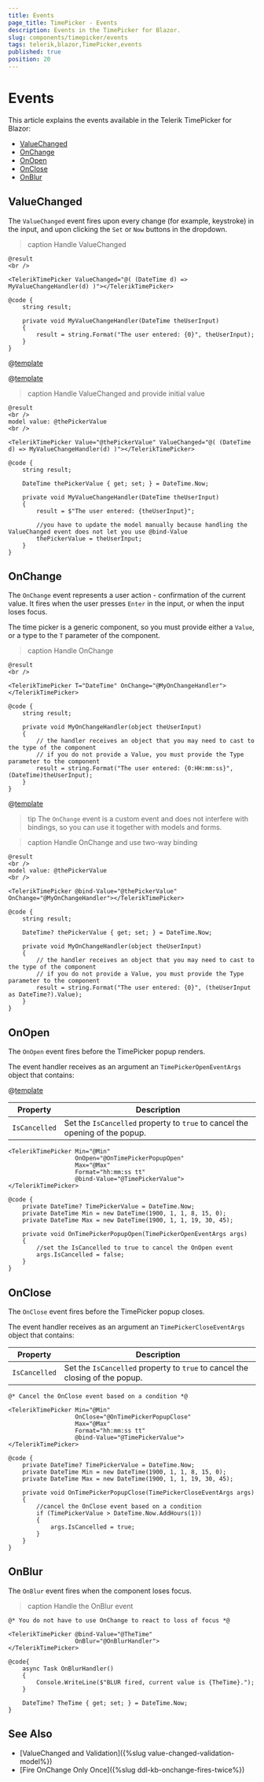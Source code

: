 ```yaml
---
title: Events
page_title: TimePicker - Events
description: Events in the TimePicker for Blazor.
slug: components/timepicker/events
tags: telerik,blazor,TimePicker,events
published: true
position: 20
---
```


# Events

This article explains the events available in the Telerik TimePicker for Blazor:

* [ValueChanged](#valuechanged)
* [OnChange](#onchange)
* [OnOpen](#onopen)
* [OnClose](#onclose)
* [OnBlur](#onblur)

## ValueChanged

The `ValueChanged` event fires upon every change (for example, keystroke) in the input, and upon clicking the `Set` or `Now` buttons in the dropdown.

>caption Handle ValueChanged

````CSHTML
@result
<br />

<TelerikTimePicker ValueChanged="@( (DateTime d) => MyValueChangeHandler(d) )"></TelerikTimePicker>

@code {
    string result;

    private void MyValueChangeHandler(DateTime theUserInput)
    {
        result = string.Format("The user entered: {0}", theUserInput);
    }
}
````

@[template](/_contentTemplates/common/general-info.md#event-callback-can-be-async)

@[template](/_contentTemplates/common/issues-and-warnings.md#valuechanged-lambda-required)

>caption Handle ValueChanged and provide initial value

````CSHTML
@result
<br />
model value: @thePickerValue
<br />

<TelerikTimePicker Value="@thePickerValue" ValueChanged="@( (DateTime d) => MyValueChangeHandler(d) )"></TelerikTimePicker>

@code {
    string result;

    DateTime thePickerValue { get; set; } = DateTime.Now;

    private void MyValueChangeHandler(DateTime theUserInput)
    {
        result = $"The user entered: {theUserInput}";

        //you have to update the model manually because handling the ValueChanged event does not let you use @bind-Value
        thePickerValue = theUserInput;
    }
}
````

## OnChange

The `OnChange` event represents a user action - confirmation of the current value. It fires when the user presses `Enter` in the input, or when the input loses focus.

The time picker is a generic component, so you must provide either a `Value`, or a type to the `T` parameter of the component.

>caption Handle OnChange

````CSHTML
@result
<br />

<TelerikTimePicker T="DateTime" OnChange="@MyOnChangeHandler"></TelerikTimePicker>

@code {
    string result;

    private void MyOnChangeHandler(object theUserInput)
    {
        // the handler receives an object that you may need to cast to the type of the component
        // if you do not provide a Value, you must provide the Type parameter to the component
        result = string.Format("The user entered: {0:HH:mm:ss}", (DateTime)theUserInput);
    }
}
````

@[template](/_contentTemplates/common/general-info.md#event-callback-can-be-async)

>tip The `OnChange` event is a custom event and does not interfere with bindings, so you can use it together with models and forms.

>caption Handle OnChange and use two-way binding

````CSHTML
@result
<br />
model value: @thePickerValue
<br />

<TelerikTimePicker @bind-Value="@thePickerValue" OnChange="@MyOnChangeHandler"></TelerikTimePicker>

@code {
    string result;

    DateTime? thePickerValue { get; set; } = DateTime.Now;

    private void MyOnChangeHandler(object theUserInput)
    {
        // the handler receives an object that you may need to cast to the type of the component
        // if you do not provide a Value, you must provide the Type parameter to the component
        result = string.Format("The user entered: {0}", (theUserInput as DateTime?).Value);
    }
}
````

## OnOpen

The `OnOpen` event fires before the TimePicker popup renders. 

The event handler receives as an argument an `TimePickerOpenEventArgs` object that contains:

@[template](/_contentTemplates/common/parameters-table-styles.md#table-layout)

| Property | Description |
| --- | --- |
| `IsCancelled` | Set the `IsCancelled` property to `true` to cancel the opening of the popup. |

````CSHTML
<TelerikTimePicker Min="@Min"
                   OnOpen="@OnTimePickerPopupOpen"
                   Max="@Max"
                   Format="hh:mm:ss tt"
                   @bind-Value="@TimePickerValue">
</TelerikTimePicker>

@code {
    private DateTime? TimePickerValue = DateTime.Now;
    private DateTime Min = new DateTime(1900, 1, 1, 8, 15, 0);
    private DateTime Max = new DateTime(1900, 1, 1, 19, 30, 45);

    private void OnTimePickerPopupOpen(TimePickerOpenEventArgs args)
    {
        //set the IsCancelled to true to cancel the OnOpen event
        args.IsCancelled = false;
    }
}
````

## OnClose

The `OnClose` event fires before the TimePicker popup closes.

The event handler receives as an argument an `TimePickerCloseEventArgs` object that contains:

| Property | Description |
| --- | --- |
| `IsCancelled` | Set the `IsCancelled` property to `true` to cancel the closing of the popup. |

````CSHTML
@* Cancel the OnClose event based on a condition *@

<TelerikTimePicker Min="@Min"
                   OnClose="@OnTimePickerPopupClose"
                   Max="@Max"
                   Format="hh:mm:ss tt"
                   @bind-Value="@TimePickerValue">
</TelerikTimePicker>

@code {
    private DateTime? TimePickerValue = DateTime.Now;
    private DateTime Min = new DateTime(1900, 1, 1, 8, 15, 0);
    private DateTime Max = new DateTime(1900, 1, 1, 19, 30, 45);

    private void OnTimePickerPopupClose(TimePickerCloseEventArgs args)
    {
        //cancel the OnClose event based on a condition
        if (TimePickerValue > DateTime.Now.AddHours(1))
        {
            args.IsCancelled = true;
        }
    }
}
````

## OnBlur

The `OnBlur` event fires when the component loses focus.

>caption Handle the OnBlur event

````CSHTML
@* You do not have to use OnChange to react to loss of focus *@

<TelerikTimePicker @bind-Value="@TheTime"
                   OnBlur="@OnBlurHandler">
</TelerikTimePicker>

@code{
    async Task OnBlurHandler()
    {
        Console.WriteLine($"BLUR fired, current value is {TheTime}.");
    }

    DateTime? TheTime { get; set; } = DateTime.Now;
}
````


## See Also

* [ValueChanged and Validation]({%slug value-changed-validation-model%})
* [Fire OnChange Only Once]({%slug ddl-kb-onchange-fires-twice%})
